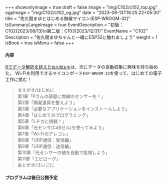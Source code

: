 +++
showonlyimage = true
draft = false
image = "img/C102/c102_top.jpg"
ogpImage = "img/C102/c102_og.jpg"
date = "2023-08-13T18:25:22+05:30"
title = "佐久間まゆとはじめる無線マイコン(ESP-WROOM-32)"
IsSummaryLargeImage = true
EventDescription = "初版：C102(2023/08/13)\n第二版：C103(2023/12/31)"
EventName = "C102"
Description = "佐久間まゆちゃんと一緒にESP32に触れましょう"
weight = 1
isBook = true
isMenu = false
+++
#### 内容
[Rでデータ解析を終えた`佐久間まゆ`](../../c100/main)は、次にデータの自動収集に興味を持ち始めた。
Wi-Fiを利用できるマイコンボード`ESP-WROOM-32`を使って、はじめての電子工作に挑む！

> まえがき/はじめに <br>
> 第1章「Pさんの部屋に無線のセンサーを！」<br>
> 第2章「開発道具を整えよう」<br>
> 第3章「必要なアプリケーションをインストールしよう」<br>
> 第4章「はじめてのプログラミング」<br>
> 第5章「Lチカに挑戦！」<br>
> 第6章「光センサ(CdSセル)を使ってみよう」<br>
> 第7章「Wi-Fiのアレコレ」<br>
> 第8章「UDP通信：受信編」<br>
> 第9章「UDP通信：送信編」<br>
> 第10章「光センサーの値を自動で監視しよう」<br>
> 第11章「エピローグ」<br>
> あとがき/さいごに


#### プログラムは後日公開予定